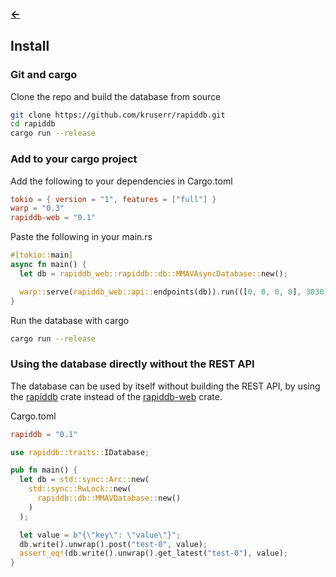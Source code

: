 ### [<-](../README.md)

## Install
### Git and cargo
Clone the repo and build the database from source
```bash
git clone https://github.com/kruserr/rapiddb.git
cd rapiddb
cargo run --release
```

### Add to your cargo project
Add the following to your dependencies in Cargo.toml
```toml
tokio = { version = "1", features = ["full"] }
warp = "0.3"
rapiddb-web = "0.1"
```

Paste the following in your main.rs
```rust
#[tokio::main]
async fn main() {
  let db = rapiddb_web::rapiddb::db::MMAVAsyncDatabase::new();

  warp::serve(rapiddb_web::api::endpoints(db)).run(([0, 0, 0, 0], 3030)).await;
}
```

Run the database with cargo
```bash
cargo run --release
```

### Using the database directly without the REST API
The database can be used by itself without building the REST API, by using the [rapiddb](https://crates.io/crates/rapiddb) crate instead of the [rapiddb-web](https://crates.io/crates/rapiddb-web) crate.

Cargo.toml
```toml
rapiddb = "0.1"
```

```rust
use rapiddb::traits::IDatabase;

pub fn main() {
  let db = std::sync::Arc::new(
    std::sync::RwLock::new(
      rapiddb::db::MMAVDatabase::new()
    )
  );

  let value = b"{\"key\": \"value\"}";
  db.write().unwrap().post("test-0", value);
  assert_eq!(db.write().unwrap().get_latest("test-0"), value);
}
```

